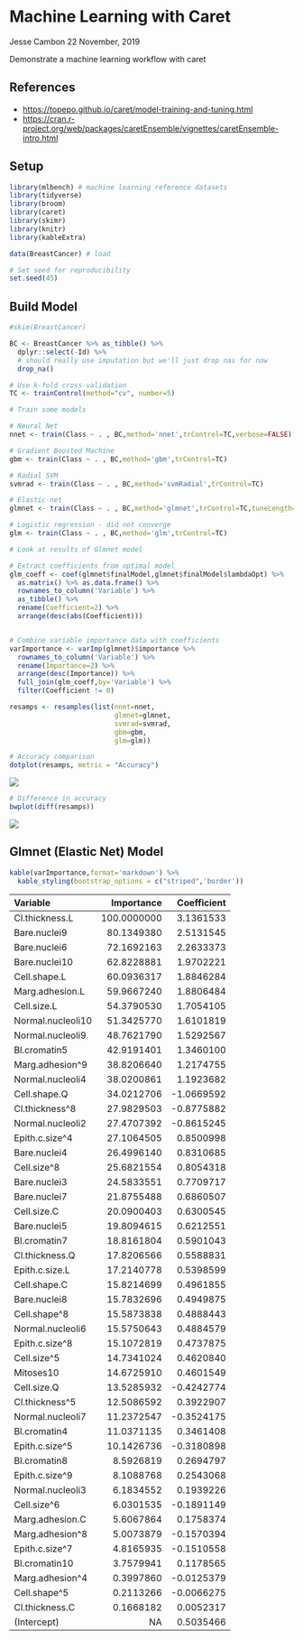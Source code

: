 Machine Learning with Caret
================
Jesse Cambon
22 November, 2019

Demonstrate a machine learning workflow with
    caret

## References

  - <https://topepo.github.io/caret/model-training-and-tuning.html>
  - <https://cran.r-project.org/web/packages/caretEnsemble/vignettes/caretEnsemble-intro.html>

## Setup

``` r
library(mlbench) # machine learning reference datasets
library(tidyverse)
library(broom)
library(caret)
library(skimr)
library(knitr)
library(kableExtra)

data(BreastCancer) # load

# Set seed for reproducibility
set.seed(45)
```

## Build Model

``` r
#skim(BreastCancer)

BC <- BreastCancer %>% as_tibble() %>%
  dplyr::select(-Id) %>%
  # should really use imputation but we'll just drop nas for now
  drop_na() 

# Use k-fold cross-validation
TC <- trainControl(method="cv", number=5)

# Train some models

# Neural Net
nnet <- train(Class ~ . , BC,method='nnet',trControl=TC,verbose=FALSE)

# Gradient Boosted Machine
gbm <- train(Class ~ . , BC,method='gbm',trControl=TC)

# Radial SVM
svmrad <- train(Class ~ . , BC,method='svmRadial',trControl=TC)

# Elastic-net
glmnet <- train(Class ~ . , BC,method='glmnet',trControl=TC,tuneLength=5)

# Logistic regression - did not converge
glm <- train(Class ~ . , BC,method='glm',trControl=TC)
```

``` r
# Look at results of Glmnet model

# Extract coefficients from optimal model
glm_coeff <- coef(glmnet$finalModel,glmnet$finalModel$lambdaOpt) %>% 
  as.matrix() %>% as.data.frame() %>%
  rownames_to_column('Variable') %>%
  as_tibble() %>%
  rename(Coefficient=2) %>%
  arrange(desc(abs(Coefficient)))


# Combine variable importance data with coefficients
varImportance <- varImp(glmnet)$importance %>% 
  rownames_to_column('Variable') %>%
  rename(Importance=2) %>%
  arrange(desc(Importance)) %>%
  full_join(glm_coeff,by='Variable') %>%
  filter(Coefficient != 0) 
```

``` r
resamps <- resamples(list(nnet=nnet,
                          glmnet=glmnet,
                          svmrad=svmrad,
                          gbm=gbm,
                          glm=glm))

# Accuracy comparison
dotplot(resamps, metric = "Accuracy")
```

![](/Users/jessecambon/Documents/Data-Science-Codex/rmd_images/Caret/results-1.png)<!-- -->

``` r
# Difference in accuracy
bwplot(diff(resamps))
```

![](/Users/jessecambon/Documents/Data-Science-Codex/rmd_images/Caret/results-2.png)<!-- -->

## Glmnet (Elastic Net) Model

``` r
kable(varImportance,format='markdown') %>%
  kable_styling(bootstrap_options = c("striped",'border'))
```

| Variable          |  Importance | Coefficient |
| :---------------- | ----------: | ----------: |
| Cl.thickness.L    | 100.0000000 |   3.1361533 |
| Bare.nuclei9      |  80.1349380 |   2.5131545 |
| Bare.nuclei6      |  72.1692163 |   2.2633373 |
| Bare.nuclei10     |  62.8228881 |   1.9702221 |
| Cell.shape.L      |  60.0936317 |   1.8846284 |
| Marg.adhesion.L   |  59.9667240 |   1.8806484 |
| Cell.size.L       |  54.3790530 |   1.7054105 |
| Normal.nucleoli10 |  51.3425770 |   1.6101819 |
| Normal.nucleoli9  |  48.7621790 |   1.5292567 |
| Bl.cromatin5      |  42.9191401 |   1.3460100 |
| Marg.adhesion^9   |  38.8206640 |   1.2174755 |
| Normal.nucleoli4  |  38.0200861 |   1.1923682 |
| Cell.shape.Q      |  34.0212706 | \-1.0669592 |
| Cl.thickness^8    |  27.9829503 | \-0.8775882 |
| Normal.nucleoli2  |  27.4707392 | \-0.8615245 |
| Epith.c.size^4    |  27.1064505 |   0.8500998 |
| Bare.nuclei4      |  26.4996140 |   0.8310685 |
| Cell.size^8       |  25.6821554 |   0.8054318 |
| Bare.nuclei3      |  24.5833551 |   0.7709717 |
| Bare.nuclei7      |  21.8755488 |   0.6860507 |
| Cell.size.C       |  20.0900403 |   0.6300545 |
| Bare.nuclei5      |  19.8094615 |   0.6212551 |
| Bl.cromatin7      |  18.8161804 |   0.5901043 |
| Cl.thickness.Q    |  17.8206566 |   0.5588831 |
| Epith.c.size.L    |  17.2140778 |   0.5398599 |
| Cell.shape.C      |  15.8214699 |   0.4961855 |
| Bare.nuclei8      |  15.7832696 |   0.4949875 |
| Cell.shape^8      |  15.5873838 |   0.4888443 |
| Normal.nucleoli6  |  15.5750643 |   0.4884579 |
| Epith.c.size^8    |  15.1072819 |   0.4737875 |
| Cell.size^5       |  14.7341024 |   0.4620840 |
| Mitoses10         |  14.6725910 |   0.4601549 |
| Cell.size.Q       |  13.5285932 | \-0.4242774 |
| Cl.thickness^5    |  12.5086592 |   0.3922907 |
| Normal.nucleoli7  |  11.2372547 | \-0.3524175 |
| Bl.cromatin4      |  11.0371135 |   0.3461408 |
| Epith.c.size^5    |  10.1426736 | \-0.3180898 |
| Bl.cromatin8      |   8.5926819 |   0.2694797 |
| Epith.c.size^9    |   8.1088768 |   0.2543068 |
| Normal.nucleoli3  |   6.1834552 |   0.1939226 |
| Cell.size^6       |   6.0301535 | \-0.1891149 |
| Marg.adhesion.C   |   5.6067864 |   0.1758374 |
| Marg.adhesion^8   |   5.0073879 | \-0.1570394 |
| Epith.c.size^7    |   4.8165935 | \-0.1510558 |
| Bl.cromatin10     |   3.7579941 |   0.1178565 |
| Marg.adhesion^4   |   0.3997860 | \-0.0125379 |
| Cell.shape^5      |   0.2113266 | \-0.0066275 |
| Cl.thickness.C    |   0.1668182 |   0.0052317 |
| (Intercept)       |          NA |   0.5035466 |
